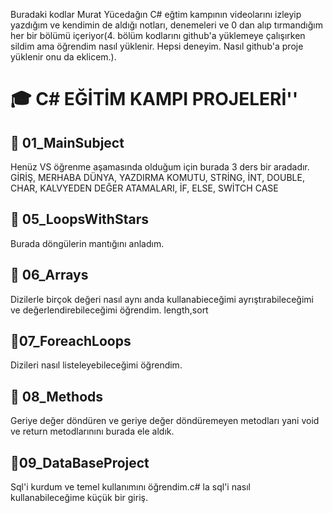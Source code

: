Buradaki kodlar Murat Yücedağın C# eğtim kampının videolarını izleyip yazdığım ve kendimin de aldığı notları, denemeleri ve 0 dan alıp tırmandığım her bir bölümü içeriyor(4. bölüm kodlarını github'a yüklemeye çalışırken sildim ama öğrendim nasıl yüklenir. Hepsi deneyim. Nasıl github'a proje yüklenir onu da eklicem.).
# 🎓 C# EĞİTİM KAMPI PROJELERİ''
## 🧩 01_MainSubject
Henüz VS öğrenme aşamasında olduğum için burada 3 ders bir aradadır.
GİRİŞ, MERHABA DÜNYA, YAZDIRMA KOMUTU, STRİNG, İNT, DOUBLE, CHAR, KALVYEDEN DEĞER ATAMALARI, İF, ELSE, SWİTCH CASE
## 🧩 05_LoopsWithStars
Burada döngülerin mantığını anladım.
## 🧩 06_Arrays
Dizilerle birçok değeri nasıl aynı anda kullanabieceğimi ayrıştırabileceğimi ve değerlendirebileceğimi öğrendim. length,sort
## 🧩07_ForeachLoops
Dizileri nasıl listeleyebileceğimi öğrendim. 
## 🧩 08_Methods
Geriye değer döndüren ve geriye değer döndüremeyen metodları yani void ve return metodlarınını burada ele aldık.
## 🧩09_DataBaseProject
Sql'i kurdum ve temel kullanımını öğrendim.c# la sql'i nasıl kullanabileceğime küçük bir giriş.


